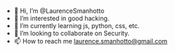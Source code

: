 - 👋 Hi, I’m @LaurenceSmanhotto
- 👀 I’m interested in good hacking.
- 🌱 I’m currently learning js, python, css, etc.
- 💞️ I’m looking to collaborate on Security.
- 📫 How to reach me laurence.smanhotto@gmail.com

<!---
LaurenceSmanhotto/LaurenceSmanhotto is a ✨ special ✨ repository because its `README.md` (this file) appears on your GitHub profile.
You can click the Preview link to take a look at your changes.
--->
